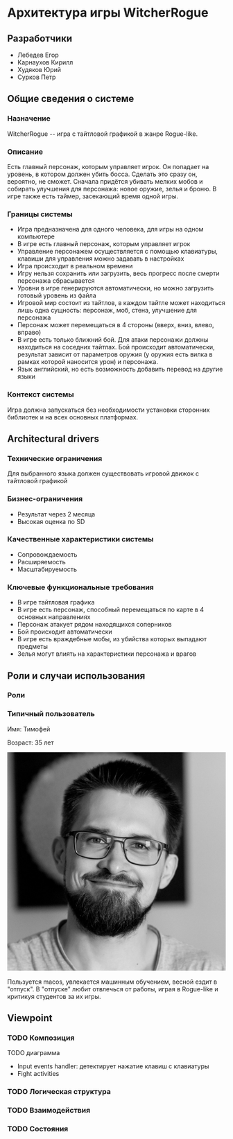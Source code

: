 # Архитектура игры WitcherRogue

## Разработчики

- Лебедев Егор
- Карнаухов Кирилл
- Худяков Юрий
- Сурков Петр

## Общие сведения о системе

### Назначение

WitcherRogue -- игра с тайтловой графикой в жанре Rogue-like.

### Описание

Есть главный персонаж, которым управляет игрок. Он попадает на уровень, в котором должен убить босса. Сделать это сразу
он, вероятно, не сможет. Сначала придётся убивать мелких мобов и собирать улучшения для персонажа:
новое оружие, зелья и броню. В игре также есть таймер, засекающий время одной игры.

### Границы системы

- Игра предназначена для одного человека, для игры на одном компьютере
- В игре есть главный персонаж, которым управляет игрок
- Управление персонажем осуществляется с помощью клавиатуры, клавиши для управления можно задавать в настройках
- Игра происходит в реальном времени
- Игру нельзя сохранить или загрузить, весь прогресс после смерти персонажа сбрасывается
- Уровни в игре генерируются автоматически, но можно загрузить готовый уровень из файла
- Игровой мир состоит из тайтлов, в каждом тайтле может находиться лишь одна сущность: персонаж, моб, стена, улучшение
  для персонажа
- Персонаж может перемещаться в 4 стороны (вверх, вниз, влево, вправо)
- В игре есть только ближний бой. Для атаки персонажи должны находиться на соседних тайтлах. Бой происходит
  автоматически, результат зависит от параметров оружия (у оружия есть вилка в рамках которой наносится урон) и
  персонажа.
- Язык английский, но есть возможность добавить перевод на другие языки

### Контекст системы

Игра должна запускаться без необходимости установки сторонних библиотек и на всех основных платформах.

## Architectural drivers

### Технические ограничения

Для выбранного языка должен существовать игровой движок с тайтловой графикой

### Бизнес-ограничения

- Результат через 2 месяца
- Высокая оценка по SD

### Качественные характеристики системы

- Сопровождаемость
- Расширяемость
- Масштабируемость

### Ключевые функциональные требования

- В игре тайтловая графика
- В игре есть персонаж, способный перемещаться по карте в 4 основных направлениях
- Персонаж атакует рядом находящихся соперников
- Бой происходит автоматически
- В игре есть враждебные мобы, из убийства которых выпадают предметы
- Зелья могут влиять на характеристики персонажа и врагов

## Роли и случаи использования

### Роли

### Типичный пользователь
Имя: Тимофей

Возраст: 35 лет

![user](img/user.jpeg)

Пользуется macos, увлекается машинным обучением, весной ездит в "отпуск".
В "отпуске" любит отвлечься от работы, играя в Rogue-like и критикуя студентов за их игры.

## Viewpoint

### TODO Композиция
TODO диаграмма

- Input events handler: детектирует нажатие клавиш с клавиатуры
- Fight activities

### TODO Логическая структура

### TODO Взаимодействия

### TODO Состояния

